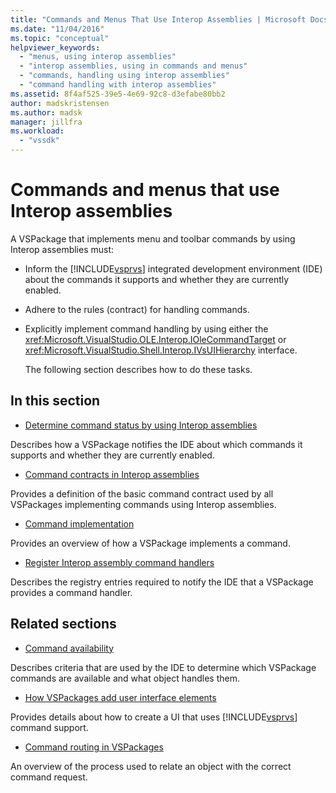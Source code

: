 ```yaml
---
title: "Commands and Menus That Use Interop Assemblies | Microsoft Docs"
ms.date: "11/04/2016"
ms.topic: "conceptual"
helpviewer_keywords:
  - "menus, using interop assemblies"
  - "interop assemblies, using in commands and menus"
  - "commands, handling using interop assemblies"
  - "command handling with interop assemblies"
ms.assetid: 8f4af525-39e5-4e69-92c8-d3efabe80bb2
author: madskristensen
ms.author: madsk
manager: jillfra
ms.workload:
  - "vssdk"
---
```

# Commands and menus that use Interop assemblies
A VSPackage that implements menu and toolbar commands by using Interop assemblies must:

- Inform the [!INCLUDE[vsprvs](../../code-quality/includes/vsprvs_md.md)] integrated development environment (IDE) about the commands it supports and whether they are currently enabled.

- Adhere to the rules (contract) for handling commands.

- Explicitly implement command handling by using either the <xref:Microsoft.VisualStudio.OLE.Interop.IOleCommandTarget> or <xref:Microsoft.VisualStudio.Shell.Interop.IVsUIHierarchy> interface.

  The following section describes how to do these tasks.

## In this section
- [Determine command status by using Interop assemblies](../../extensibility/internals/determining-command-status-by-using-interop-assemblies.md)

 Describes how a VSPackage notifies the IDE about which commands it supports and whether they are currently enabled.

- [Command contracts in Interop assemblies](../../extensibility/internals/command-contracts-in-interop-assemblies.md)

 Provides a definition of the basic command contract used by all VSPackages implementing commands using Interop assemblies.

- [Command implementation](../../extensibility/internals/command-implementation.md)

 Provides an overview of how a VSPackage implements a command.

- [Register Interop assembly command handlers](../../extensibility/internals/registering-interop-assembly-command-handlers.md)

 Describes the registry entries required to notify the IDE that a VSPackage provides a command handler.

## Related sections
- [Command availability](../../extensibility/internals/command-availability.md)

 Describes criteria that are used by the IDE to determine which VSPackage commands are available and what object handles them.

- [How VSPackages add user interface elements](../../extensibility/internals/how-vspackages-add-user-interface-elements.md)

 Provides details about how to create a UI that uses [!INCLUDE[vsprvs](../../code-quality/includes/vsprvs_md.md)] command support.

- [Command routing in VSPackages](../../extensibility/internals/command-routing-in-vspackages.md)

 An overview of the process used to relate an object with the correct command request.